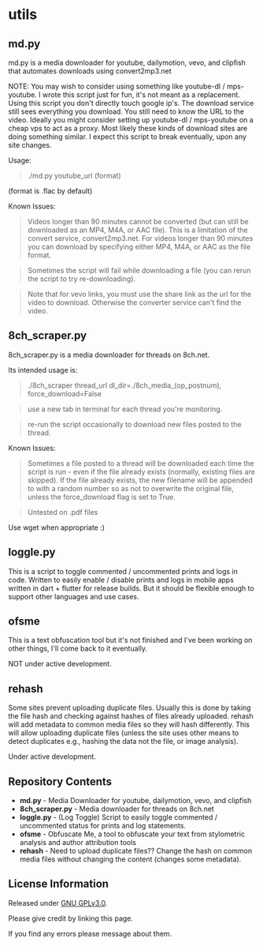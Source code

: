 utils
=============================================

md.py
-------------------
md.py is a media downloader for youtube, dailymotion, vevo, and clipfish that automates downloads using convert2mp3.net

NOTE:
You may wish to consider using something like youtube-dl / mps-youtube.  I wrote this script just for fun, it's not meant as a replacement.  Using this script you don't directly touch google ip's.  The download service still sees everything you download.  You still need to know the URL to the video.  Ideally you might consider setting up youtube-dl / mps-youtube on a cheap vps to act as a proxy.  Most likely these kinds of download sites are doing something similar.  I expect this script to break eventually, upon any site changes.


Usage:
>./md.py youtube_url (format)

(format is .flac by default)

Known Issues:

>Videos longer than 90 minutes cannot be converted (but can still be downloaded as an MP4, M4A, or AAC file).  This is a limitation of the convert service, convert2mp3.net.  For videos longer than 90 minutes you can download by specifying either MP4, M4A, or AAC as the file format.

>Sometimes the script will fail while downloading a file (you can rerun the script to try re-downloading).

>Note that for vevo links, you must use the share link as the url for the video to download.  Otherwise the converter service can't find the video.


8ch_scraper.py
-------------------
8ch_scraper.py is a media downloader for threads on 8ch.net.

Its intended usage is:
>./8ch_scraper thread_url dl_dir=./8ch_media_(op_postnum), force_download=False

>use a new tab in terminal for each thread you're monitoring.

>re-run the script occasionally to download new files posted to the thread.

Known Issues:

>Sometimes a file posted to a thread will be downloaded each time the script is run - even if the file already exists (normally, existing files are skipped).  If the file already exists, the new filename will be appended to with a random number so as not to overwrite the original file, unless the force_download flag is set to True.

>Untested on .pdf files

Use wget when appropriate :)


loggle.py
-------------------
This is a script to toggle commented / uncommented prints and logs in code.  Written to easily enable / disable prints and logs in mobile apps written in dart + flutter for release builds.  But it should be flexible enough to support other languages and use cases.


ofsme
-------------------
This is a text obfuscation tool but it's not finished and I've been working on other things, I'll come back to it eventually.

NOT under active development.


rehash
-------------------
Some sites prevent uploading duplicate files.  Usually this is done by taking the file hash and checking against hashes of files already uploaded.  rehash will add metadata to common media files so they will hash differently.  This will allow uploading duplicate files (unless the site uses other means to detect duplicates e.g., hashing the data not the file, or image analysis).

Under active development.



Repository Contents
-------------------
* **md.py** - Media Downloader for youtube, dailymotion, vevo, and clipfish
* **8ch_scraper.py** - Media downloader for threads on 8ch.net
* **loggle.py** - (Log Toggle) Script to easily toggle commented / uncommented status for prints and log statements.
* **ofsme** - Obfuscate Me, a tool to obfuscate your text from stylometric analysis and author attribution tools
* **rehash** - Need to upload duplicate files??  Change the hash on common media files without changing the content (changes some metadata).


License Information
-------------------

Released under [GNU GPLv3.0](http://www.gnu.org/copyleft/gpl.html).

Please give credit by linking this page.

If you find any errors please message about them.